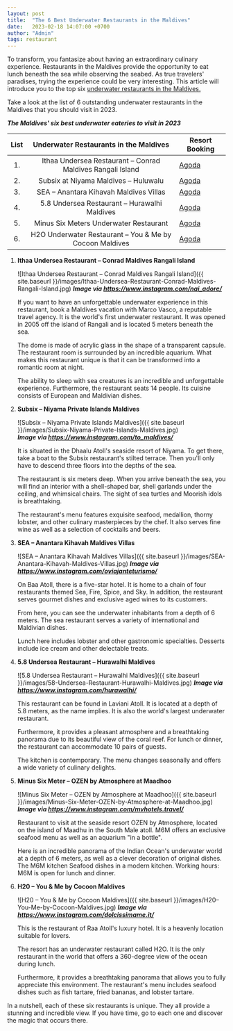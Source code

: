 ```yaml
---
layout: post
title:  "The 6 Best Underwater Restaurants in the Maldives"
date:   2023-02-18 14:07:00 +0700
author: "Admin"
tags: restaurant
---
```

To transform, you fantasize about having an extraordinary culinary experience. Restaurants in the Maldives provide the opportunity to eat lunch beneath the sea while observing the seabed. As true travelers' paradises, trying the experience could be very interesting. This article will introduce you to the top six <a href="https://oyenlover.pages.dev/" target="_blank"> underwater restaurants in the Maldives.</a>

Take a look at the list of 6 outstanding underwater restaurants in the Maldives that you should visit in 2023.

***The Maldives' six best underwater eateries to visit in 2023***

<div class="table-responsive">
		<table class="table table-striped w-auto">
			<thead>
				<tr>
					<th style="text-align:center">List</th>
					<th style="text-align:center">Underwater Restaurants in the Maldives</th>
					<th style="text-align:center">Resort Booking</th>
				</tr>
			</thead>
			<tbody>
				<tr>
					<td style="text-align:center">1.</td>
					<td style="text-align:center">Ithaa Undersea Restaurant – Conrad Maldives Rangali Island</td>
					<td><a href="https://www.agoda.com/partners/partnersearch.aspx?pcs=1&cid=1832994&hl=en-us&hid=97270" rel="nofollow" target="_blank">Agoda</a></td>
				</tr>
				<tr>
					<td style="text-align:center">2.</td>
					<td style="text-align:center">Subsix at Niyama Maldives – Huluwalu</td>
					<td><a href="https://www.agoda.com/partners/partnersearch.aspx?pcs=1&cid=1832994&hl=en-us&hid=296607" rel="nofollow" target="_blank">Agoda</a></td>
				</tr>
				<tr>
					<td style="text-align:center">3.</td>
					<td style="text-align:center">SEA – Anantara Kihavah Maldives Villas</td>
					<td><a href="https://www.agoda.com/partners/partnersearch.aspx?pcs=1&cid=1832994&hl=en-us&hid=178294" rel="nofollow" target="_blank">Agoda</a></td>
				</tr>
				<tr>
					<td style="text-align:center">4.</td>
					<td style="text-align:center">5.8 Undersea Restaurant – Hurawalhi Maldives</td>
					<td><a href="https://www.agoda.com/partners/partnersearch.aspx?pcs=1&cid=1832994&hl=en-us&hid=1198620" rel="nofollow" target="_blank">Agoda</a></td>
				</tr>
				<tr>
					<td style="text-align:center">5.</td>
					<td style="text-align:center">Minus Six Meters Underwater Restaurant</td>
					<td><a href="https://www.agoda.com/partners/partnersearch.aspx?pcs=1&cid=1832994&hl=en-us&hid=1642172" rel="nofollow" target="_blank">Agoda</a></td>
				</tr>
				<tr>
					<td style="text-align:center">6.</td>
					<td style="text-align:center">H2O Underwater Restaurant – You & Me by Cocoon Maldives</td>
					<td><a href="https://www.agoda.com/partners/partnersearch.aspx?pcs=1&cid=1832994&hl=en-us&hid=1184769" rel="nofollow" target="_blank">Agoda</a></td>
				</tr>
			</tbody>
		</table>
</div>

1. **Ithaa Undersea Restaurant – Conrad Maldives Rangali Island**

	![Ithaa Undersea Restaurant – Conrad Maldives Rangali Island]({{ site.baseurl }}/images/Ithaa-Undersea-Restaurant-Conrad-Maldives-Rangali-Island.jpg) ***Image via <a href="https://www.instagram.com/p/CGztfgsF5p1/" rel="nofollow" target="_blank">https://www.instagram.com/nai_adore/</a>***

	If you want to have an unforgettable underwater experience in this restaurant, book a Maldives vacation with Marco Vasco, a reputable travel agency. It is the world's first underwater restaurant. It was opened in 2005 off the island of Rangali and is located 5 meters beneath the sea. 
	
	The dome is made of acrylic glass in the shape of a transparent capsule. The restaurant room is surrounded by an incredible aquarium. What makes this restaurant unique is that it can be transformed into a romantic room at night. 
	
	The ability to sleep with sea creatures is an incredible and unforgettable experience. Furthermore, the restaurant seats 14 people. Its cuisine consists of European and Maldivian dishes.

2. **Subsix – Niyama Private Islands Maldives**

	![Subsix – Niyama Private Islands Maldives]({{ site.baseurl }}/images/Subsix-Niyama-Private-Islands-Maldives.jpg)<br>***Image via <a href="https://www.instagram.com/p/CLT1kzEp-js/" rel="nofollow" target="_blank">https://www.instagram.com/to_maldives/</a>***

	It is situated in the Dhaalu Atoll's seaside resort of Niyama. To get there, take a boat to the Subsix restaurant's stilted terrace. Then you'll only have to descend three floors into the depths of the sea. 
	
	The restaurant is six meters deep. When you arrive beneath the sea, you will find an interior with a shell-shaped bar, shell garlands under the ceiling, and whimsical chairs. The sight of sea turtles and Moorish idols is breathtaking. 
	
	The restaurant's menu features exquisite seafood, medallion, thorny lobster, and other culinary masterpieces by the chef. It also serves fine wine as well as a selection of cocktails and beers.


3. **SEA – Anantara Kihavah Maldives Villas**

	![SEA – Anantara Kihavah Maldives Villas]({{ site.baseurl }}/images/SEA-Anantara-Kihavah-Maldives-Villas.jpg) ***Image via <a href="https://www.instagram.com/p/B8cbkIlF-Or/" rel="nofollow" target="_blank">https://www.instagram.com/oviajanteturismo/</a>***

	On Baa Atoll, there is a five-star hotel. It is home to a chain of four restaurants themed Sea, Fire, Spice, and Sky. In addition, the restaurant serves gourmet dishes and exclusive aged wines to its customers. 
	
	From here, you can see the underwater inhabitants from a depth of 6 meters. The sea restaurant serves a variety of international and Maldivian dishes. 
	
	Lunch here includes lobster and other gastronomic specialties. Desserts include ice cream and other delectable treats.


4. **5.8 Undersea Restaurant – Hurawalhi Maldives** 

	![5.8 Undersea Restaurant – Hurawalhi Maldives]({{ site.baseurl }}/images/58-Undersea-Restaurant-Hurawalhi-Maldives.jpg) ***Image via <a href="https://www.instagram.com/p/CiHwIikOAtJ/" rel="nofollow" target="_blank">https://www.instagram.com/hurawalhi/</a>***

	This restaurant can be found in Laviani Atoll. It is located at a depth of 5.8 meters, as the name implies. It is also the world's largest underwater restaurant. 
	
	Furthermore, it provides a pleasant atmosphere and a breathtaking panorama due to its beautiful view of the coral reef. For lunch or dinner, the restaurant can accommodate 10 pairs of guests. 
	
	The kitchen is contemporary. The menu changes seasonally and offers a wide variety of culinary delights.


5. **Minus Six Meter – OZEN by Atmosphere at Maadhoo**

	![Minus Six Meter – OZEN by Atmosphere at Maadhoo]({{ site.baseurl }}/images/Minus-Six-Meter-OZEN-by-Atmosphere-at-Maadhoo.jpg) ***Image via <a href="https://www.instagram.com/p/BV6yIexjRgu/" rel="nofollow" target="_blank">https://www.instagram.com/mvhotels.travel/</a>***

	Restaurant to visit at the seaside resort OZEN by Atmosphere, located on the island of Maadhu in the South Male atoll. M6M offers an exclusive seafood menu as well as an aquarium "in a bottle". 
	
	Here is an incredible panorama of the Indian Ocean's underwater world at a depth of 6 meters, as well as a clever decoration of original dishes. The M6M kitchen Seafood dishes in a modern kitchen. Working hours: M6M is open for lunch and dinner.


6. **H20 – You & Me by Cocoon Maldives** 

	![H20 – You & Me by Cocoon Maldives]({{ site.baseurl }}/images/H20–You-Me-by-Cocoon-Maldives.jpg) ***Image via <a href="https://www.instagram.com/p/CNw2WqNBaBg/" rel="nofollow" target="_blank">https://www.instagram.com/dolcissimame.it/</a>***

	This is the restaurant of Raa Atoll's luxury hotel. It is a heavenly location suitable for lovers. 
	
	The resort has an underwater restaurant called H2O. It is the only restaurant in the world that offers a 360-degree view of the ocean during lunch. 
	
	Furthermore, it provides a breathtaking panorama that allows you to fully appreciate this environment. The restaurant's menu includes seafood dishes such as fish tartare, fried bananas, and lobster tartare.

In a nutshell, each of these six restaurants is unique. They all provide a stunning and incredible view. If you have time, go to each one and discover the magic that occurs there.